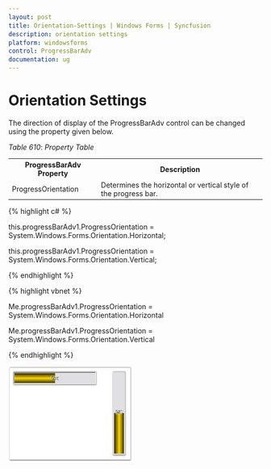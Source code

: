 ```yaml
---
layout: post
title: Orientation-Settings | Windows Forms | Syncfusion
description: orientation settings
platform: windowsforms
control: ProgressBarAdv
documentation: ug
---
```


# Orientation Settings

The direction of display of the ProgressBarAdv control can be changed using the property given below.

_Table_ _610_: _Property Table_

<table>
<tr>
<th>
ProgressBarAdv Property</th><th>
Description</th></tr>
<tr>
<td>
ProgressOrientation</td><td>
Determines the horizontal or vertical style of the progress bar.</td></tr>
</table>


{% highlight c# %}

this.progressBarAdv1.ProgressOrientation = System.Windows.Forms.Orientation.Horizontal;

this.progressBarAdv1.ProgressOrientation = System.Windows.Forms.Orientation.Vertical;

{% endhighlight %}

{% highlight vbnet %}

Me.progressBarAdv1.ProgressOrientation = System.Windows.Forms.Orientation.Horizontal

Me.progressBarAdv1.ProgressOrientation = System.Windows.Forms.Orientation.Vertical

{% endhighlight %}

![](Overview_images/Overview_img21.jpeg) 


